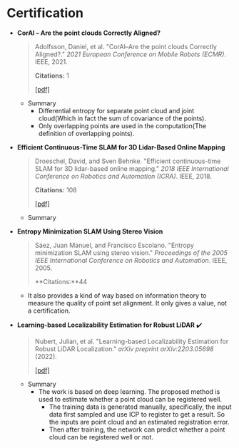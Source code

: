 # Certification

- **CorAl – Are the point clouds Correctly Aligned?**

  > Adolfsson, Daniel, et al. "CorAl–Are the point clouds Correctly Aligned?." *2021 European Conference on Mobile Robots (ECMR)*. IEEE, 2021.
  >
  > **Citations:** 1
  >
  > [[pdf]](./papers/CorAl__Are_the_point_clouds_Correctly_Aligned.pdf)

  - Summary
    - Differential entropy for separate point cloud and joint cloud(Which in fact the sum of covariance of the points). 
    - Only overlapping points are used in the computation(The definition of overlapping points).
  
- **Efficient Continuous-Time SLAM for 3D Lidar-Based Online Mapping**

  > Droeschel, David, and Sven Behnke. "Efficient continuous-time SLAM for 3D lidar-based online mapping." *2018 IEEE International Conference on Robotics and Automation (ICRA)*. IEEE, 2018.
  >
  > **Citations:** 108
  >
  > [[pdf]](./papers/Efficient_Continuous-Time_SLAM_for_3D_Lidar-Based_Online_Mapping.pdf)

  - Summary

- **Entropy Minimization SLAM Using Stereo Vision**

  > Sáez, Juan Manuel, and Francisco Escolano. "Entropy minimization SLAM using stereo vision." *Proceedings of the 2005 IEEE International Conference on Robotics and Automation*. IEEE, 2005.
  >
  > **Citations:**44

  - It also provides a kind of way based on information theory to measure the quality of point set alignment. It only gives a value, not a certification.
  
- **Learning-based Localizability Estimation for Robust LiDAR** :heavy_check_mark:

  > Nubert, Julian, et al. "Learning-based Localizability Estimation for Robust LiDAR Localization." *arXiv preprint arXiv:2203.05698* (2022).
  >
  > [[pdf]](./papers/2203.05698.pdf)

  - Summary
    - The work is based on deep learning. The proposed method is used to estimate whether a point cloud can be registered well.
      - The training data is generated manually, specifically, the input data first sampled and use ICP to register to get a result. So the inputs are point cloud and an estimated registration error.
      - Then after training, the network can predict whether a point cloud can be registered well or not.
